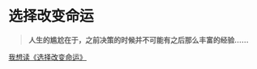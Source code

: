 <!-- _coverpage.md -->
![]()
# 选择改变命运


> **人生的尴尬在于，之前决策的时候并不可能有之后那么丰富的经验……**

[我想读《选择改变命运》](/README.md)
